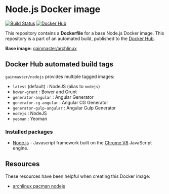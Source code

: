 # Node.js Docker image

[![Build Status](http://ci.hesjevik.im/buildStatus/icon?job=docker-nodejs)](http://ci.hesjevik.im/job/docker-nodejs/) [![Docker Hub](https://img.shields.io/badge/docker-ready-blue.svg?style=plastic)](https://registry.hub.docker.com/u/gainmaster/nodejs)

This repository contains a **Dockerfile** for a base Node.js Docker image. This repository is a part of an automated build, published to the [Docker Hub][docker_hub_repository].

**Base image:** [gainmaster/archlinux][docker_hub_base_image]

[docker_hub_repository]: https://registry.hub.docker.com/u/gainmaster/nodejs/
[docker_hub_base_image]: https://registry.hub.docker.com/u/gainmaster/archlinux/

## Docker Hub automated build tags

`gainmaster/nodejs` provides multiple tagged images:

* `latest` (default) : NodeJS (alias to `nodejs`)
* `bower-grunt` : Bower and Grunt
* `generator-angular` : Angular Generator
* `generator-cg-angular` : Angular CG Generator
* `generator-gulp-angular` : Angular Gulp Generator
* `nodejs` : NodeJS
* `yeoman` : Yeoman

### Installed packages

* [Node.js][nodejs] - Javascript framework built on the [Chrome V8][chrome_v8] JavaScript engine.

[nodejs]: https://nodejs.org/
[chrome_v8]: https://developers.google.com/v8/

## Resources

These resources have been helpful when creating this Docker image:

* [archlinux pacman nodejs][archlinux-package-nodejs]

[archlinux-package-nodejs]: https://www.archlinux.org/packages/community/x86_64/nodejs/
